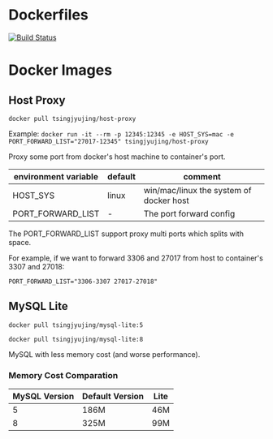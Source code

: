 # Dockerfiles

[![Build Status](https://drone.tsingjyujing.com/api/badges/TsingJyujing/dockerfiles/status.svg)](https://drone.tsingjyujing.com/TsingJyujing/dockerfiles)

# Docker Images

## Host Proxy

`docker pull tsingjyujing/host-proxy`

Example: 
`docker run -it --rm -p 12345:12345 -e HOST_SYS=mac -e PORT_FORWARD_LIST="27017-12345" tsingjyujing/host-proxy`

Proxy some port from docker's host machine to container's port.

|environment variable|default|comment|
|-|-|-|
|HOST_SYS|linux| win/mac/linux the system of docker host|
|PORT_FORWARD_LIST|-|The port forward config|

The PORT_FORWARD_LIST support proxy multi ports which splits with space.

For example, if we want to forward 3306 and 27017 from host to container's 3307 and 27018:

`PORT_FORWARD_LIST="3306-3307 27017-27018"`

## MySQL Lite

`docker pull tsingjyujing/mysql-lite:5`

`docker pull tsingjyujing/mysql-lite:8`

MySQL with less memory cost (and worse performance).

### Memory Cost Comparation

|MySQL Version|Default Version|Lite|
|-|-|-|
|5|186M|46M|
|8|325M|99M|
